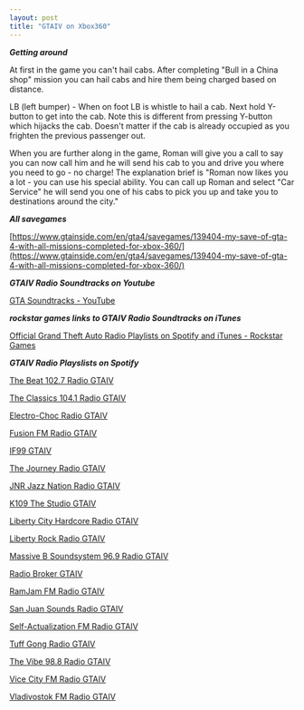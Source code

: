 ```yaml
---
layout: post
title: "GTAIV on Xbox360"
---
```


***Getting around***


At first in the game you can't hail cabs.  After completing "Bull in a China shop" mission you can hail cabs and hire them being charged based on distance.

LB (left bumper) - When on foot LB is whistle to hail a cab.  Next hold Y-button to get into the cab. Note this is different from pressing Y-button which hijacks the cab.  Doesn't matter if the cab is already occupied as you frighten the previous passenger out.

When you are further along in the game, Roman will give you a call to say you can now call him and he will send his cab to you and drive you where you need to go - no charge!   The explanation brief is "Roman now likes you a lot - you can use his special ability. You can call up Roman and select "Car Service" he will send you one of his cabs to pick you up and take you to destinations around the city."

***All savegames***

[https://www.gtainside.com/en/gta4/savegames/139404-my-save-of-gta-4-with-all-missions-completed-for-xbox-360/](https://www.gtainside.com/en/gta4/savegames/139404-my-save-of-gta-4-with-all-missions-completed-for-xbox-360/)

***GTAIV Radio Soundtracks on Youtube***

[GTA Soundtracks - YouTube](https://www.youtube.com/c/GTASoundtracks)

***rockstar games links to GTAIV Radio Soundtracks on iTunes***

[Official Grand Theft Auto Radio Playlists on Spotify and iTunes - Rockstar Games](https://www.rockstargames.com/newswire/article/k49a58878o99ak/official-grand-theft-auto-radio-playlists-on-spotify-and-itunes.html)

***GTAIV Radio Playslists on Spotify***

[The Beat 102.7 Radio GTAIV](https://open.spotify.com/playlist/1NpeX7SdfLdPmQSrO1baKJ)

[The Classics 104.1 Radio GTAIV](https://open.spotify.com/playlist/2FaorU2d9x75IHcDI0a5GF)

[Electro-Choc Radio GTAIV](https://open.spotify.com/playlist/5bX3iDnZUbuISHicKjdkxO)

[Fusion FM Radio GTAIV](https://open.spotify.com/playlist/6X9LVacOdhPhNnPz695IQq)

[IF99 GTAIV](https://open.spotify.com/playlist/3Q77Xwal91t4Tf322PNSFu)

[The Journey Radio GTAIV](https://open.spotify.com/playlist/00yNAfYcug6WWphfNL9UyE)

[JNR Jazz Nation Radio GTAIV](https://open.spotify.com/playlist/2aPWcJXrXqG5mMxPFjZqpZ)

[K109 The Studio GTAIV](https://open.spotify.com/playlist/479scD9v0SUVK2EpyXpVYF)

[Liberty City Hardcore Radio GTAIV](https://open.spotify.com/playlist/7j5tAMUPNuhRFDcP1iClui)

[Liberty Rock Radio GTAIV](https://open.spotify.com/playlist/7fPsKKi3wguO9qD6LzCdjC)

[Massive B Soundsystem 96.9 Radio GTAIV](https://open.spotify.com/playlist/0s26q54k4iBpCjPrl4Dp5C)

[Radio Broker GTAIV](https://open.spotify.com/playlist/0E8j9Bx0biVKLh9vdSXvYM)

[RamJam FM Radio GTAIV](https://open.spotify.com/playlist/2CwnWq3cVtYpOmi9lVUiQH)

[San Juan Sounds Radio GTAIV](https://open.spotify.com/playlist/1llfqQ0cKK2ybwgSVuAS4h)

[Self-Actualization FM Radio GTAIV](https://open.spotify.com/playlist/3wdn0MMGJz99in7mXkdh8G)

[Tuff Gong Radio GTAIV](https://open.spotify.com/playlist/0cIUxOwBxLRIHOB3jO1Otb)

[The Vibe 98.8 Radio GTAIV](https://open.spotify.com/playlist/4Fg9S20VVaVjOM1iTuqoEh)

[Vice City FM Radio GTAIV](https://open.spotify.com/playlist/5BLnAx7QmU6UKmTLmQLJx4)

[Vladivostok FM Radio GTAIV](https://open.spotify.com/playlist/0qXgySHbOxwHlvqX48cfuv)

